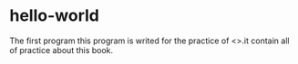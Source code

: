 # hello-world
The first program
this program is writed for the practice of <<point to OFFER>>.it contain all of practice about this book.
